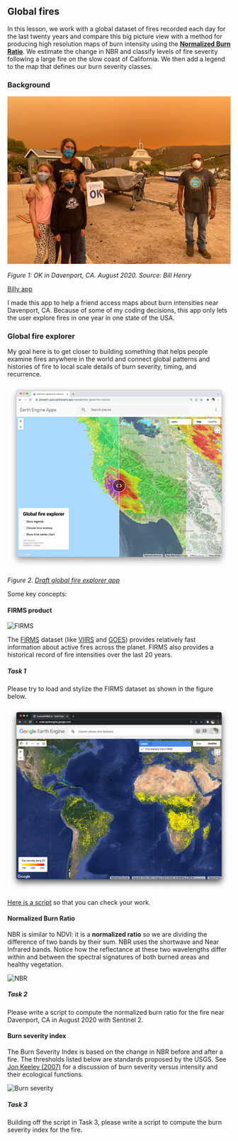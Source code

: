 ## Global fires  

In this lesson, we work with a global dataset of fires recorded each day for the last twenty years and compare this big picture view with a method for producing high resolution maps of burn intensity using the [**Normalized Burn Ratio**](https://un-spider.org/advisory-support/recommended-practices/recommended-practice-burn-severity/in-detail/normalized-burn-ratio). We estimate the change in NBR and classify levels of fire severity following a large fire on the slow coast of California. We then add a legend to the map that defines our burn severity classes.      

### Background  

![OK](images/rwh-fire02.jpg)

_Figure 1: OK in Davenport, CA. August 2020. Source: Bill Henry_

[Billy app](https://jhowarth.users.earthengine.app/view/billy-app)

I made this app to help a friend access maps about burn intensities near Davenport, CA. Because of some of my coding decisions, this app only lets the user explore fires in one year in one state of the USA.

### Global fire explorer

My goal here is to get closer to building something that helps people examine fires anywhere in the world and connect global patterns and histories of fire to local scale details of burn severity, timing, and recurrence.  

![Global fires](images/global_fires.jpg)  

_Figure 2. [Draft global fire explorer app](https://jhowarth.users.earthengine.app/view/eeprimer-global-fire-explorer)_

Some key concepts:  

#### FIRMS product

![FIRMS](https://cdn.earthdata.nasa.gov/conduit/upload/17937/Screen_Shot_2021-09-20_at_2.41.29_PM.png)

The [FIRMS](https://earthdata.nasa.gov/earth-observation-data/near-real-time/firms) dataset (like [VIIRS](https://lpdaac.usgs.gov/documents/427/VNP14_User_Guide_V1.pdf) and [GOES](https://www.goes-r.gov/products/baseline-fire-hot-spot.html)) provides relatively fast information about active fires across the planet. FIRMS also provides a historical record of fire intensities over the last 20 years.  

##### Task 1  

Please try to load and stylize the FIRMS dataset as shown in the figure below.  

![FIRMS example](images/firms.jpg)

[Here is a script](../scripts/firms.js) so that you can check your work.

#### Normalized Burn Ratio  

NBR is similar to NDVI: it is a **normalized ratio** so we are dividing the difference of two bands by their sum. NBR uses the shortwave and Near Infrared bands. Notice how the reflectance at these two wavelengths differ within and between the spectral signatures of both burned areas and healthy vegetation.  

![NBR](https://un-spider.org/sites/default/files/Spectral_responses.jpg)

##### Task 2  

Please write a script to compute the normalized burn ratio for the fire near Davenport, CA in August 2020 with Sentinel 2.

#### Burn severity index    

The Burn Severity Index is based on the change in NBR before and after a fire. The thresholds listed below are standards proposed by the USGS. See [Jon Keeley (2007)](https://pubs.er.usgs.gov/publication/70032718) for a discussion of burn severity versus intensity and their ecological functions.

![Burn severity](https://un-spider.org/sites/default/files/table+legend.PNG)  

##### Task 3  

Building off the script in Task 3, please write a script to compute the burn severity index for the fire. 
